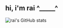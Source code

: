 ## hi, i'm rai ^_____^

![rai's GitHub stats](https://reniar-caqppc54q-rainer-gonzagas-projects.vercel.app/api?username=reniar-g&show_icons=true&theme=github_dark&rank_icon=github&custom_title=my%20stats!%20(●'◡'●)&card_width=400)
<!--
**reniar-g/reniar-g** is a ✨ _special_ ✨ repository because its `README.md` (this file) appears on your GitHub profile.

Here are some ideas to get you started:

- 🔭 I’m currently working on ...
- 🌱 I’m currently learning ...
- 👯 I’m looking to collaborate on ...
- 🤔 I’m looking for help with ...
- 💬 Ask me about ...
- 📫 How to reach me: ...
- 😄 Pronouns: ...
- ⚡ Fun fact: ...
-->
